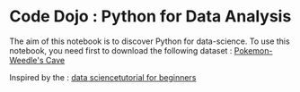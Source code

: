 # Code Dojo : Python for Data Analysis

The aim of this notebook is to discover Python for data-science.
To use this notebook, you need first to download the following dataset : [Pokemon- Weedle's Cave](https://www.kaggle.com/terminus7/pokemon-challenge)

Inspired by the : [data sciencetutorial for beginners](https://www.kaggle.com/kanncaa1/data-sciencetutorial-for-beginners)

